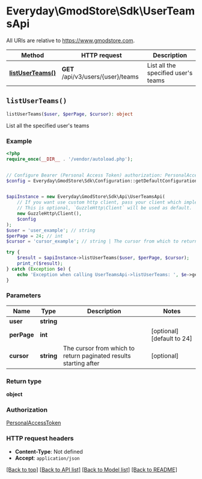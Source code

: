 # Everyday\GmodStore\Sdk\UserTeamsApi

All URIs are relative to https://www.gmodstore.com.

Method | HTTP request | Description
------------- | ------------- | -------------
[**listUserTeams()**](UserTeamsApi.md#listUserTeams) | **GET** /api/v3/users/{user}/teams | List all the specified user&#39;s teams


## `listUserTeams()`

```php
listUserTeams($user, $perPage, $cursor): object
```

List all the specified user's teams

### Example

```php
<?php
require_once(__DIR__ . '/vendor/autoload.php');


// Configure Bearer (Personal Access Token) authorization: PersonalAccessToken
$config = Everyday\GmodStore\Sdk\Configuration::getDefaultConfiguration()->setAccessToken('YOUR_ACCESS_TOKEN');


$apiInstance = new Everyday\GmodStore\Sdk\Api\UserTeamsApi(
    // If you want use custom http client, pass your client which implements `GuzzleHttp\ClientInterface`.
    // This is optional, `GuzzleHttp\Client` will be used as default.
    new GuzzleHttp\Client(),
    $config
);
$user = 'user_example'; // string
$perPage = 24; // int
$cursor = 'cursor_example'; // string | The cursor from which to return paginated results starting after

try {
    $result = $apiInstance->listUserTeams($user, $perPage, $cursor);
    print_r($result);
} catch (Exception $e) {
    echo 'Exception when calling UserTeamsApi->listUserTeams: ', $e->getMessage(), PHP_EOL;
}
```

### Parameters

Name | Type | Description  | Notes
------------- | ------------- | ------------- | -------------
 **user** | **string**|  |
 **perPage** | **int**|  | [optional] [default to 24]
 **cursor** | **string**| The cursor from which to return paginated results starting after | [optional]

### Return type

**object**

### Authorization

[PersonalAccessToken](../../README.md#PersonalAccessToken)

### HTTP request headers

- **Content-Type**: Not defined
- **Accept**: `application/json`

[[Back to top]](#) [[Back to API list]](../../README.md#endpoints)
[[Back to Model list]](../../README.md#models)
[[Back to README]](../../README.md)
